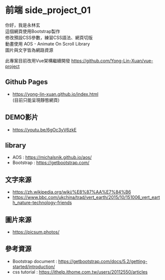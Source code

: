 # 前端 side_project_01
你好，我是永林玄<br>
這個網頁使用Bootstrap製作<br>
修改預設CSS參數，練習CSS語法、網頁切版<br>
動畫使用 AOS - Animate On Scroll Library<br>
圖片與文字皆為網路資源<br>

此專案目前改用Vue架構繼續開發
https://github.com/Yong-Lin-Xuan/vue-project

## Github Pages
- https://yong-lin-xuan.github.io/index.html<br>
(目前只能呈現靜態網頁)

## DEMO影片
- https://youtu.be/6gOc3yV6zkE

## library
- AOS : 
https://michalsnik.github.io/aos/
- Bootstrap :
https://getbootstrap.com/

## 文字來源
- https://zh.wikipedia.org/wiki/%E8%87%AA%E7%84%B6
- https://www.bbc.com/ukchina/trad/vert_earth/2015/10/151006_vert_earth_nature-technology-friends

## 圖片來源
- https://picsum.photos/

## 參考資源
- Bootstrap document :
https://getbootstrap.com/docs/5.2/getting-started/introduction/
- css tutorial :
https://ithelp.ithome.com.tw/users/20112550/articles
